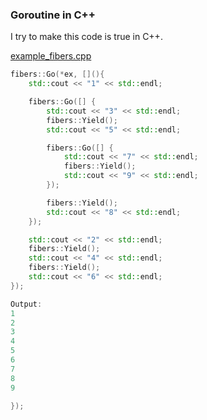 ### Goroutine in C++

I try to make this code is true in C++.

[example_fibers.cpp](example%2Fexample_fibers.cpp)

```cpp
fibers::Go(*ex, [](){
    std::cout << "1" << std::endl;

    fibers::Go([] {
        std::cout << "3" << std::endl;
        fibers::Yield();
        std::cout << "5" << std::endl;

        fibers::Go([] {
            std::cout << "7" << std::endl;
            fibers::Yield();
            std::cout << "9" << std::endl;
        });

        fibers::Yield();
        std::cout << "8" << std::endl;
    });

    std::cout << "2" << std::endl;
    fibers::Yield();
    std::cout << "4" << std::endl;
    fibers::Yield();
    std::cout << "6" << std::endl;
});

Output:
1
2
3
4
5
6
7
8
9

});
```